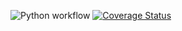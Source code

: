 ![Python workflow](https://github.com/agt-the-walker/kashogi/actions/workflows/pythonapp.yml/badge.svg)
[![Coverage Status](https://coveralls.io/repos/github/agt-the-walker/kashogi/badge.svg?branch=master)](https://coveralls.io/github/agt-the-walker/kashogi?branch=master)
